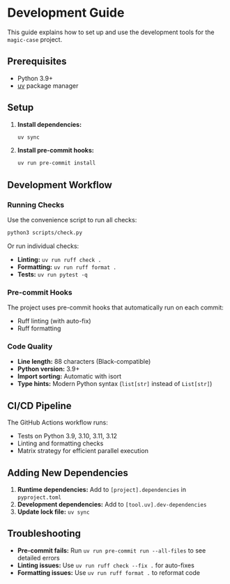 # Development Guide

This guide explains how to set up and use the development tools for the `magic-case` project.

## Prerequisites

- Python 3.9+
- [uv](https://github.com/astral-sh/uv) package manager

## Setup

1. **Install dependencies:**
   ```bash
   uv sync
   ```

2. **Install pre-commit hooks:**
   ```bash
   uv run pre-commit install
   ```

## Development Workflow

### Running Checks

Use the convenience script to run all checks:
```bash
python3 scripts/check.py
```

Or run individual checks:

- **Linting:** `uv run ruff check .`
- **Formatting:** `uv run ruff format .`
- **Tests:** `uv run pytest -q`

### Pre-commit Hooks

The project uses pre-commit hooks that automatically run on each commit:
- Ruff linting (with auto-fix)
- Ruff formatting

### Code Quality

- **Line length:** 88 characters (Black-compatible)
- **Python version:** 3.9+
- **Import sorting:** Automatic with isort
- **Type hints:** Modern Python syntax (`list[str]` instead of `List[str]`)

## CI/CD Pipeline

The GitHub Actions workflow runs:
- Tests on Python 3.9, 3.10, 3.11, 3.12
- Linting and formatting checks
- Matrix strategy for efficient parallel execution

## Adding New Dependencies

1. **Runtime dependencies:** Add to `[project].dependencies` in `pyproject.toml`
2. **Development dependencies:** Add to `[tool.uv].dev-dependencies`
3. **Update lock file:** `uv sync`

## Troubleshooting

- **Pre-commit fails:** Run `uv run pre-commit run --all-files` to see detailed errors
- **Linting issues:** Use `uv run ruff check --fix .` for auto-fixes
- **Formatting issues:** Use `uv run ruff format .` to reformat code
